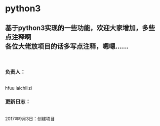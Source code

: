 # python3
<h2>基于python3实现的一些功能，欢迎大家增加，多些点注释啊
<br/>
各位大佬放项目的话多写点注释，嗯嗯……
</h2>
<br/>
<h3>负责人：</h3>
</br>
hfuu laichilizi

<h3>更新日志：</h3>
</br>
2017年9月3日：创建项目
